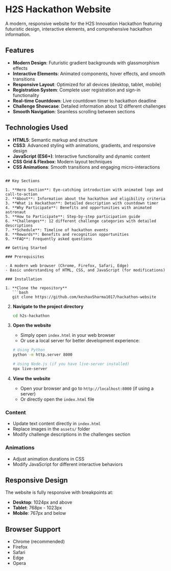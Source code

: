 # H2S Hackathon Website

A modern, responsive website for the H2S Innovation Hackathon featuring futuristic design, interactive elements, and comprehensive hackathon information.

## Features

- **Modern Design**: Futuristic gradient backgrounds with glassmorphism effects
- **Interactive Elements**: Animated components, hover effects, and smooth transitions
- **Responsive Layout**: Optimized for all devices (desktop, tablet, mobile)
- **Registration System**: Complete user registration and sign-in functionality
- **Real-time Countdown**: Live countdown timer to hackathon deadline
- **Challenge Showcase**: Detailed information about 12 different challenges
- **Smooth Navigation**: Seamless scrolling between sections

## Technologies Used

- **HTML5**: Semantic markup and structure
- **CSS3**: Advanced styling with animations, gradients, and responsive design
- **JavaScript (ES6+)**: Interactive functionality and dynamic content
- **CSS Grid & Flexbox**: Modern layout techniques
- **CSS Animations**: Smooth transitions and engaging micro-interactions


```

## Key Sections

1. **Hero Section**: Eye-catching introduction with animated logo and call-to-action
2. **About**: Information about the hackathon and eligibility criteria
3. **What is Hackathon**: Detailed description with countdown timer
4. **Why Participate**: Benefits and opportunities with animated astronaut
5. **How to Participate**: Step-by-step participation guide
6. **Challenges**: 12 different challenge categories with detailed descriptions
7. **Schedule**: Timeline of hackathon events
8. **Rewards**: Benefits and recognition opportunities
9. **FAQ**: Frequently asked questions

## Getting Started

### Prerequisites

- A modern web browser (Chrome, Firefox, Safari, Edge)
- Basic understanding of HTML, CSS, and JavaScript (for modifications)

### Installation

1. **Clone the repository**
   ```bash
   git clone https://github.com/keshavSharma1017/hackathon-website
   ```

2. **Navigate to the project directory**
   ```bash
   cd h2s-hackathon
   ```

3. **Open the website**
   - Simply open `index.html` in your web browser
   - Or use a local server for better development experience:
   ```bash
   # Using Python
   python -m http.server 8000
   
   # Using Node.js (if you have live-server installed)
   npx live-server
   ```

4. **View the website**
   - Open your browser and go to `http://localhost:8000` (if using a server)
   - Or directly open the `index.html` file




### Content
- Update text content directly in `index.html`
- Replace images in the `assets/` folder
- Modify challenge descriptions in the challenges section

### Animations
- Adjust animation durations in CSS
- Modify JavaScript for different interactive behaviors

## Responsive Design

The website is fully responsive with breakpoints at:
- **Desktop**: 1024px and above
- **Tablet**: 768px - 1023px
- **Mobile**: 767px and below

## Browser Support

- Chrome (recommended)
- Firefox
- Safari
- Edge
- Opera



